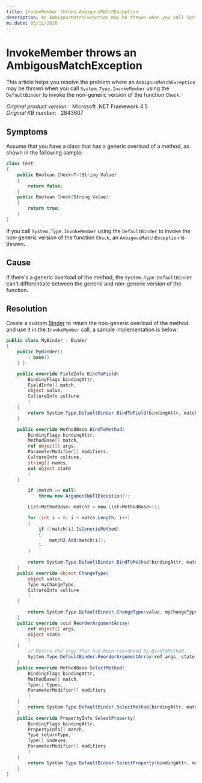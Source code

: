 ```yaml
---
title: InvokeMember throws AmbigousMatchException
description: An AmbigousMatchException may be thrown when you call System.Type.InvokeMember
ms.date: 05/11/2020
---
```

# InvokeMember throws an AmbigousMatchException

This article helps you resolve the problem where an `AmbigousMatchException` may be thrown when you call `System.Type.InvokeMember` using the `DefaultBinder` to invoke the non-generic version of the function `Check`.

_Original product version:_ &nbsp; Microsoft .NET Framework 4.5  
_Original KB number:_ &nbsp; 2843607

## Symptoms

Assume that you have a class that has a generic overload of a method, as shown in the following sample:

```csharp
class Test
{
    public Boolean Check<T>(String Value)
    {
        return false;
    }
    public Boolean Check(String Value)
    {
        return true;
    }
}
```

If you call `System.Type.InvokeMember` using the `DefaultBinder` to invoke the non-generic version of the function `Check`, an `AmbigousMatchException` is thrown.

## Cause

If there's a generic overload of the method, the `System.Type.DefaultBinder` can't differentiate between the generic and non-generic version of the function.

## Resolution

Create a custom [Binder](/dotnet/api/system.reflection.binder) to return the non-generic overload of the method and use it in the `InvokeMember` call, a sample implementation is below:

```csharp
public class MyBinder : Binder
{
    public MyBinder()
        : base()
    { }

    public override FieldInfo BindToField(
        BindingFlags bindingAttr,
        FieldInfo[] match,
        object value,
        CultureInfo culture
        )
    {
        return System.Type.DefaultBinder.BindToField(bindingAttr, match, value, culture);
    }

    public override MethodBase BindToMethod(
        BindingFlags bindingAttr,
        MethodBase[] match,
        ref object[] args,
        ParameterModifier[] modifiers,
        CultureInfo culture,
        string[] names,
        out object state
        )
    {

        if (match == null)
            throw new ArgumentNullException();

        List<MethodBase> match2 = new List<MethodBase>();

        for (int i = 0; i < match.Length; i++)
        {
            if (!match[i].IsGenericMethod)
            {
                match2.Add(match[i]);
            }
        }

        return System.Type.DefaultBinder.BindToMethod(bindingAttr, match2.ToArray<MethodBase>(), ref args, modifiers, culture, names, out state);
    }
    public override object ChangeType(
        object value,
        Type myChangeType,
        CultureInfo culture
        )
    {

        return System.Type.DefaultBinder.ChangeType(value, myChangeType, culture);
    }
    public override void ReorderArgumentArray(
        ref object[] args,
        object state
        )
    {
        // Return the args that had been reordered by BindToMethod.
        System.Type.DefaultBinder.ReorderArgumentArray(ref args, state);
    }
    public override MethodBase SelectMethod(
        BindingFlags bindingAttr,
        MethodBase[] match,
        Type[] types,
        ParameterModifier[] modifiers
        )
    {
        return System.Type.DefaultBinder.SelectMethod(bindingAttr, match, types, modifiers);
    }
    public override PropertyInfo SelectProperty(
        BindingFlags bindingAttr,
        PropertyInfo[] match,
        Type returnType,
        Type[] indexes,
        ParameterModifier[] modifiers
        )
    {
        return System.Type.DefaultBinder.SelectProperty(bindingAttr, match, returnType, indexes, modifiers);
    }
}
```
